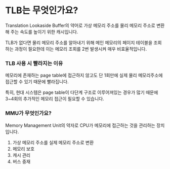 

# **TLB는 무엇인가요?**


Translation Lookaside Buffer의 약어로 가상 메모리 주소를 물리 메모리 주소로 변환해 주는 속도를 높이기 위한 캐시입니다.

TLB가 없다면 물리 메모리 주소를 알아내기 위해 메인 메모리의 페이지 테이블을 조회하는 과정이 필요한데 이는 메모리 조회를 2번 발생시켜 매우 비효율적입니다.


### TLB 사용 시 빨라지는 이유

    
메모리에 존재하는 page table에 접근하지 않고도 단 1회만에 실제 물리 메모리주소에 접근할 수 있기 때문에 빨라집니다.

특히, 현대 시스템은 page table이 다단계 구조로 이루어져있는 경우가 많기 때문에 3~4회의 추가적인 메모리 접근이 필요할 수 있습니다.

### MMU가 무엇인가요?

Memory Management Unit의 약자로 CPU가 메모리에 접근하는 것을 관리하는 장치입니다.

1. 가상 메모리 주소를 실제 메모리 주소로 변환
2. 메모리 보호
3. 캐시 관리
4. 버스 중재
